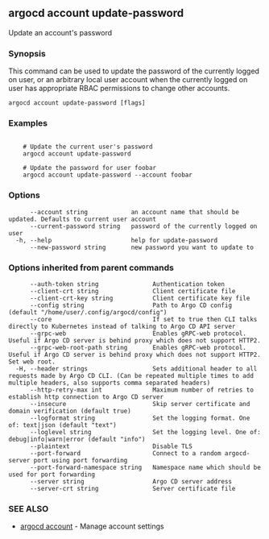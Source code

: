 ## argocd account update-password

Update an account's password

### Synopsis


This command can be used to update the password of the currently logged on
user, or an arbitrary local user account when the currently logged on user
has appropriate RBAC permissions to change other accounts.


```
argocd account update-password [flags]
```

### Examples

```

	# Update the current user's password
	argocd account update-password

	# Update the password for user foobar
	argocd account update-password --account foobar

```

### Options

```
      --account string            an account name that should be updated. Defaults to current user account
      --current-password string   password of the currently logged on user
  -h, --help                      help for update-password
      --new-password string       new password you want to update to
```

### Options inherited from parent commands

```
      --auth-token string               Authentication token
      --client-crt string               Client certificate file
      --client-crt-key string           Client certificate key file
      --config string                   Path to Argo CD config (default "/home/user/.config/argocd/config")
      --core                            If set to true then CLI talks directly to Kubernetes instead of talking to Argo CD API server
      --grpc-web                        Enables gRPC-web protocol. Useful if Argo CD server is behind proxy which does not support HTTP2.
      --grpc-web-root-path string       Enables gRPC-web protocol. Useful if Argo CD server is behind proxy which does not support HTTP2. Set web root.
  -H, --header strings                  Sets additional header to all requests made by Argo CD CLI. (Can be repeated multiple times to add multiple headers, also supports comma separated headers)
      --http-retry-max int              Maximum number of retries to establish http connection to Argo CD server
      --insecure                        Skip server certificate and domain verification (default true)
      --logformat string                Set the logging format. One of: text|json (default "text")
      --loglevel string                 Set the logging level. One of: debug|info|warn|error (default "info")
      --plaintext                       Disable TLS
      --port-forward                    Connect to a random argocd-server port using port forwarding
      --port-forward-namespace string   Namespace name which should be used for port forwarding
      --server string                   Argo CD server address
      --server-crt string               Server certificate file
```

### SEE ALSO

* [argocd account](argocd_account.md)	 - Manage account settings

